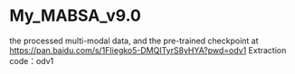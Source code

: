 # My_MABSA_v9.0
the processed multi-modal data, and the pre-trained checkpoint at https://pan.baidu.com/s/1FIiegko5-DMQITyrS8yHYA?pwd=odv1 
Extraction code：odv1 
